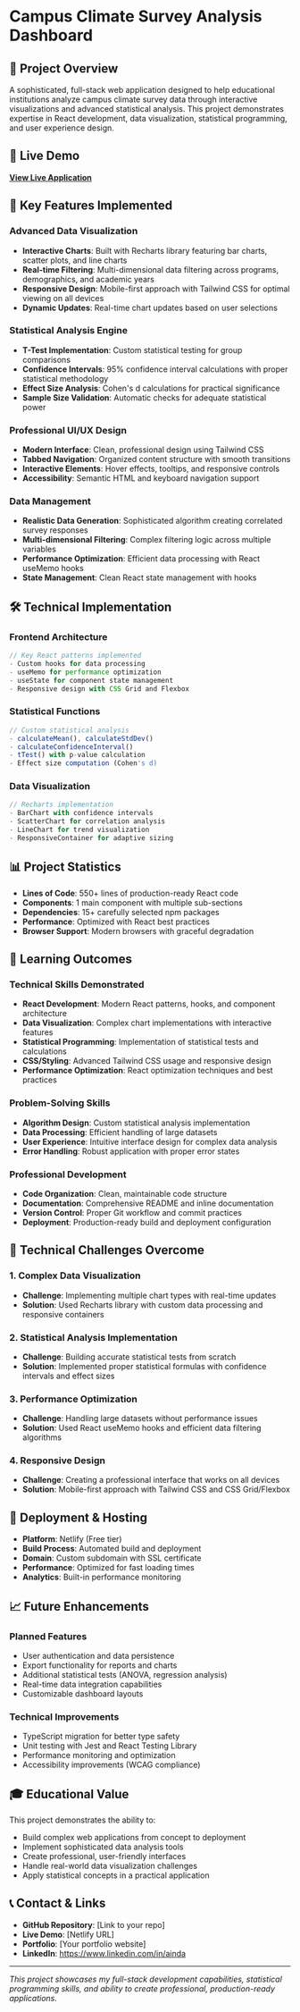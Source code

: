 # Campus Climate Survey Analysis Dashboard

## 🎯 Project Overview

A sophisticated, full-stack web application designed to help educational institutions analyze campus climate survey data through interactive visualizations and advanced statistical analysis. This project demonstrates expertise in React development, data visualization, statistical programming, and user experience design.

## 🚀 Live Demo

**[View Live Application](https://your-netlify-url.netlify.app)**

## 🎨 Key Features Implemented

### **Advanced Data Visualization**
- **Interactive Charts**: Built with Recharts library featuring bar charts, scatter plots, and line charts
- **Real-time Filtering**: Multi-dimensional data filtering across programs, demographics, and academic years
- **Responsive Design**: Mobile-first approach with Tailwind CSS for optimal viewing on all devices
- **Dynamic Updates**: Real-time chart updates based on user selections

### **Statistical Analysis Engine**
- **T-Test Implementation**: Custom statistical testing for group comparisons
- **Confidence Intervals**: 95% confidence interval calculations with proper statistical methodology
- **Effect Size Analysis**: Cohen's d calculations for practical significance
- **Sample Size Validation**: Automatic checks for adequate statistical power

### **Professional UI/UX Design**
- **Modern Interface**: Clean, professional design using Tailwind CSS
- **Tabbed Navigation**: Organized content structure with smooth transitions
- **Interactive Elements**: Hover effects, tooltips, and responsive controls
- **Accessibility**: Semantic HTML and keyboard navigation support

### **Data Management**
- **Realistic Data Generation**: Sophisticated algorithm creating correlated survey responses
- **Multi-dimensional Filtering**: Complex filtering logic across multiple variables
- **Performance Optimization**: Efficient data processing with React useMemo hooks
- **State Management**: Clean React state management with hooks

## 🛠️ Technical Implementation

### **Frontend Architecture**
```javascript
// Key React patterns implemented
- Custom hooks for data processing
- useMemo for performance optimization
- useState for component state management
- Responsive design with CSS Grid and Flexbox
```

### **Statistical Functions**
```javascript
// Custom statistical analysis
- calculateMean(), calculateStdDev()
- calculateConfidenceInterval()
- tTest() with p-value calculation
- Effect size computation (Cohen's d)
```

### **Data Visualization**
```javascript
// Recharts implementation
- BarChart with confidence intervals
- ScatterChart for correlation analysis
- LineChart for trend visualization
- ResponsiveContainer for adaptive sizing
```

## 📊 Project Statistics

- **Lines of Code**: 550+ lines of production-ready React code
- **Components**: 1 main component with multiple sub-sections
- **Dependencies**: 15+ carefully selected npm packages
- **Performance**: Optimized with React best practices
- **Browser Support**: Modern browsers with graceful degradation

## 🎯 Learning Outcomes

### **Technical Skills Demonstrated**
- **React Development**: Modern React patterns, hooks, and component architecture
- **Data Visualization**: Complex chart implementations with interactive features
- **Statistical Programming**: Implementation of statistical tests and calculations
- **CSS/Styling**: Advanced Tailwind CSS usage and responsive design
- **Performance Optimization**: React optimization techniques and best practices

### **Problem-Solving Skills**
- **Algorithm Design**: Custom statistical analysis implementation
- **Data Processing**: Efficient handling of large datasets
- **User Experience**: Intuitive interface design for complex data analysis
- **Error Handling**: Robust application with proper error states

### **Professional Development**
- **Code Organization**: Clean, maintainable code structure
- **Documentation**: Comprehensive README and inline documentation
- **Version Control**: Proper Git workflow and commit practices
- **Deployment**: Production-ready build and deployment configuration

## 🔧 Technical Challenges Overcome

### **1. Complex Data Visualization**
- **Challenge**: Implementing multiple chart types with real-time updates
- **Solution**: Used Recharts library with custom data processing and responsive containers

### **2. Statistical Analysis Implementation**
- **Challenge**: Building accurate statistical tests from scratch
- **Solution**: Implemented proper statistical formulas with confidence intervals and effect sizes

### **3. Performance Optimization**
- **Challenge**: Handling large datasets without performance issues
- **Solution**: Used React useMemo hooks and efficient data filtering algorithms

### **4. Responsive Design**
- **Challenge**: Creating a professional interface that works on all devices
- **Solution**: Mobile-first approach with Tailwind CSS and CSS Grid/Flexbox

## 🚀 Deployment & Hosting

- **Platform**: Netlify (Free tier)
- **Build Process**: Automated build and deployment
- **Domain**: Custom subdomain with SSL certificate
- **Performance**: Optimized for fast loading times
- **Analytics**: Built-in performance monitoring

## 📈 Future Enhancements

### **Planned Features**
- User authentication and data persistence
- Export functionality for reports and charts
- Additional statistical tests (ANOVA, regression analysis)
- Real-time data integration capabilities
- Customizable dashboard layouts

### **Technical Improvements**
- TypeScript migration for better type safety
- Unit testing with Jest and React Testing Library
- Performance monitoring and optimization
- Accessibility improvements (WCAG compliance)

## 🎓 Educational Value

This project demonstrates the ability to:
- Build complex web applications from concept to deployment
- Implement sophisticated data analysis tools
- Create professional, user-friendly interfaces
- Handle real-world data visualization challenges
- Apply statistical concepts in a practical application

## 📞 Contact & Links

- **GitHub Repository**: [Link to your repo]
- **Live Demo**: [Netlify URL]
- **Portfolio**: [Your portfolio website]
- **LinkedIn**: https://www.linkedin.com/in/ainda

---

*This project showcases my full-stack development capabilities, statistical programming skills, and ability to create professional, production-ready applications.* 